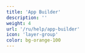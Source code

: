 ```yaml
---
title: 'App Builder'
description: ''
weight: 4
url: '/ru/help/app-builder'
icon: 'layer-group'
color: bg-orange-100
---
```

